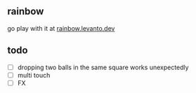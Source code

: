 ## rainbow

go play with it at [rainbow.levanto.dev](https://rainbow.levanto.dev)

## todo
- [ ] dropping two balls in the same square works unexpectedly
- [ ] multi touch
- [ ] FX